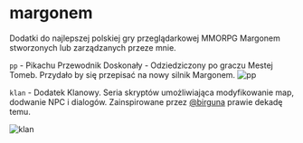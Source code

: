 # margonem
Dodatki do najlepszej polskiej gry przeglądarkowej MMORPG Margonem stworzonych lub zarządzanych przeze mnie. 

```pp``` - Pikachu Przewodnik Doskonały - Odziedziczony po graczu Mestej Tomeb. Przydało by się przepisać na nowy silnik Margonem.
![pp](https://raw.githubusercontent.com/yasiupl/margonem/master/pp/img/pikago.min.png)

```klan``` - Dodatek Klanowy. Seria skryptów umożliwiająca modyfikowanie map, dodwanie NPC i dialogów. Zainspirowane przez [@birguna](https://github.com/bitguna) prawie dekadę temu.

![klan](https://i.imgur.com/fr0X2xj.png)

